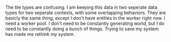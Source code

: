 The tile types are confusing. I am keeping this data in two seperate data types for two seperate contexts, with some overlapping behaviors.
They are basicly the same thing, except I don't have entities in the worker right now.
I need a worker pool. I don't need to be constantly generating world, but I do need to be constantly doing a bunch of things.
Trying to save my system has made me rethink my system.